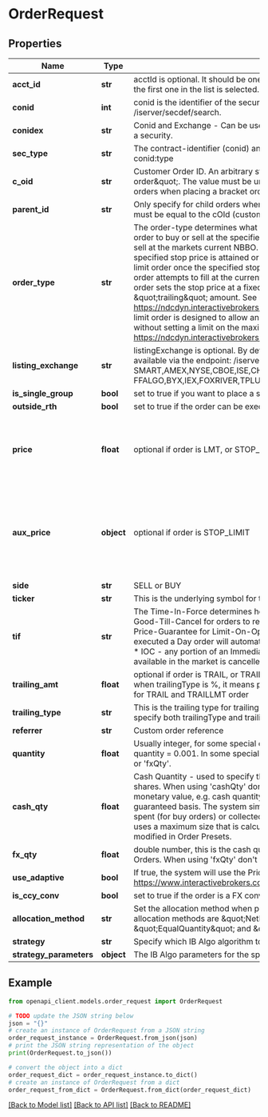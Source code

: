 # OrderRequest


## Properties

Name | Type | Description | Notes
------------ | ------------- | ------------- | -------------
**acct_id** | **str** | acctId is optional. It should be one of the accounts returned by /iserver/accounts. If not passed, the first one in the list is selected.  | [optional] 
**conid** | **int** | conid is the identifier of the security you want to trade, you can find the conid with /iserver/secdef/search.  | [optional] 
**conidex** | **str** | Conid and Exchange - Can be used instead of conid when specifying the contract identifier of a security.  | [optional] 
**sec_type** | **str** | The contract-identifier (conid) and security type (type) specified as a concatenated value, conid:type | [optional] 
**c_oid** | **str** | Customer Order ID. An arbitrary string that can be used to identify the order, e.g \&quot;my-fb-order\&quot;. The value must be unique for a 24h span. Please do not set this value for child orders when placing a bracket order.  | [optional] 
**parent_id** | **str** | Only specify for child orders when placing bracket orders. The parentId for the child order(s) must be equal to the cOId (customer order id) of the parent.  | [optional] 
**order_type** | **str** | The order-type determines what type of order you want to send.   * LMT - A limit order is an order to buy or sell at the specified price or better.   * MKT - A market order is an order to buy or sell at the markets current NBBO.   * STP - A stop order becomes a market order once the specified stop price is attained or penetrated.   * STOP_LIMIT - A stop limit order becomes a limit order once the specified stop price is attained or penetrated.   * MIDPRICE - A MidPrice order attempts to fill at the current midpoint of the NBBO or better.   * TRAIL - A sell trailing stop order sets the stop price at a fixed amount below the market price with an attached \&quot;trailing\&quot; amount. See more details here: https://ndcdyn.interactivebrokers.com/en/index.php?f&#x3D;605   * TRAILLMT - A trailing stop limit order is designed to allow an investor to specify a limit on the maximum possible loss, without setting a limit on the maximum possible gain.     See more details here: https://ndcdyn.interactivebrokers.com/en/index.php?f&#x3D;606  | [optional] 
**listing_exchange** | **str** | listingExchange is optional. By default we use \&quot;SMART\&quot; routing. Possible values are available via the endpoint: /iserver/contract/{conid}/info, see **valid_exchange** e.g: SMART,AMEX,NYSE,CBOE,ISE,CHX,ARCA,ISLAND,DRCTEDGE,BEX,BATS,EDGEA,CSFBALGO,JE FFALGO,BYX,IEX,FOXRIVER,TPLUS1,NYSENAT,PSX  | [optional] 
**is_single_group** | **bool** | set to true if you want to place a single group orders(OCA)  | [optional] 
**outside_rth** | **bool** | set to true if the order can be executed outside regular trading hours.  | [optional] 
**price** | **float** | optional if order is LMT, or STOP_LIMIT, this is the limit price. For STP|TRAIL this is the stop price. For MIDPRICE this is the option price cap.  | [optional] 
**aux_price** | **object** | optional if order is STOP_LIMIT|TRAILLMT, this is the stop price. You must specify both price and auxPrice for STOP_LIMIT|TRAILLMT orders.  | [optional] 
**side** | **str** | SELL or BUY | [optional] 
**ticker** | **str** | This is the  underlying symbol for the contract.  | [optional] 
**tif** | **str** | The Time-In-Force determines how long the order remains active on the market.   * GTC - use Good-Till-Cancel for orders to remain active until it executes or cancelled.   * OPG - use Open-Price-Guarantee for Limit-On-Open (LOO) or Market-On-Open (MOO) orders.   * DAY - if not executed a Day order will automatically cancel at the end of the markets regular trading hours.   * IOC - any portion of an Immediate-or-Cancel order that is not filled as soon as it becomes available in the market is cancelled.  | [optional] 
**trailing_amt** | **float** | optional if order is TRAIL, or TRAILLMT. When trailingType is amt, this is the trailing amount, when trailingType is %, it means percentage. You must specify both trailingType and trailingAmt for TRAIL and TRAILLMT order  | [optional] 
**trailing_type** | **str** | This is the trailing type for trailing amount. We only support two types here: amt or %. You must specify both trailingType and trailingAmt for TRAIL and TRAILLMT order  | [optional] 
**referrer** | **str** | Custom order reference  | [optional] 
**quantity** | **float** | Usually integer, for some special cases such as fractional orders can specify as a float, e.g. quantity &#x3D; 0.001. In some special cases quantity is not specified, such as when using &#39;cashQty&#39; or &#39;fxQty&#39;.  | [optional] 
**cash_qty** | **float** | Cash Quantity - used to specify the monetary value of an order instead of the number of shares. When using &#39;cashQty&#39; don&#39;t specify &#39;quantity&#39; Orders that express size using a monetary value, e.g. cash quantity can result in fractional shares and are provided on a non-guaranteed basis. The system simulates the order by canceling it once the specified amount is spent (for buy orders) or collected (for sell orders). In addition to the monetary value, the order uses a maximum size that is calculated using the Cash Quantity Estimated Factor, which can be modified in Order Presets.    | [optional] 
**fx_qty** | **float** | double number, this is the cash quantity field which can only be used for Currency Conversion Orders. When using &#39;fxQty&#39; don&#39;t specify &#39;quantity&#39;.  | [optional] 
**use_adaptive** | **bool** | If true, the system will use the Price Management Algo to submit the order. https://www.interactivebrokers.com/en/index.php?f&#x3D;43423  | [optional] 
**is_ccy_conv** | **bool** | set to true if the order is a FX conversion order  | [optional] 
**allocation_method** | **str** | Set the allocation method when placing an order using an FA account for a group Possible allocation methods are \&quot;NetLiquidity\&quot;, \&quot;AvailableEquity\&quot;, \&quot;EqualQuantity\&quot; and \&quot;PctChange\&quot;.  | [optional] 
**strategy** | **str** | Specify which IB Algo algorithm to use for this order.  | [optional] 
**strategy_parameters** | **object** | The IB Algo parameters for the specified algorithm.  | [optional] 

## Example

```python
from openapi_client.models.order_request import OrderRequest

# TODO update the JSON string below
json = "{}"
# create an instance of OrderRequest from a JSON string
order_request_instance = OrderRequest.from_json(json)
# print the JSON string representation of the object
print(OrderRequest.to_json())

# convert the object into a dict
order_request_dict = order_request_instance.to_dict()
# create an instance of OrderRequest from a dict
order_request_from_dict = OrderRequest.from_dict(order_request_dict)
```
[[Back to Model list]](../README.md#documentation-for-models) [[Back to API list]](../README.md#documentation-for-api-endpoints) [[Back to README]](../README.md)


